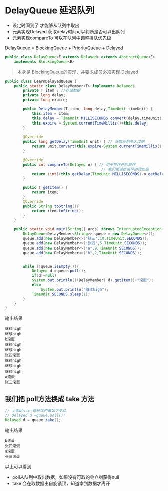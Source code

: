 # DelayQueue 延迟队列

- 设定时间到了 才能够从队列中取出
- 元素实现Delayed 获取delay时间可以判断是否可以出队列
- 元素实现compareTo 可以在队列中调整排队优先级

DelayQueue = BlockingQueue + PriorityQueue + Delayed

```java
public class DelayQueue<E extends Delayed> extends AbstractQueue<E>
    implements BlockingQueue<E> 
```
> 本身是 BlockingQueue的实现，并要求成员必须实现 Delayed


```java
public class LearnDelayedQueue {
    public static class DelayMember<T> implements Delayed{
        private T item ; //存储数据
        private long delay;
        private long expire;

        public DelayMember(T item, long delay,TimeUnit timeUnit) {
            this.item = item;
            this.delay = TimeUnit.MILLISECONDS.convert(delay,timeUnit);
            this.expire = System.currentTimeMillis()+this.delay;
        }

        @Override
        public long getDelay(TimeUnit unit) { // 获取还剩多久过期
            return unit.convert(this.expire-System.currentTimeMillis(),TimeUnit.MILLISECONDS);
        }

        @Override
        public int compareTo(Delayed o) { // 用于排序先后顺序
                                           // 我们希望结束早的优先高
            return (int)(this.getDelay(TimeUnit.MILLISECONDS)-o.getDelay(TimeUnit.MILLISECONDS));
        }

        public T getItem() {
            return item;
        }
        @Override
        public String toString(){
            return item.toString();
        }
    }

    public static void main(String[] args) throws InterruptedException {
        DelayQueue<DelayMember<String>> queue = new DelayQueue<>();
        queue.add(new DelayMember<>("张三",10,TimeUnit.SECONDS));
        queue.add(new DelayMember<>("张四",5,TimeUnit.SECONDS));
        queue.add(new DelayMember<>("a",9,TimeUnit.SECONDS));
        queue.add(new DelayMember<>("b",2,TimeUnit.SECONDS));


        while (!queue.isEmpty()){
            Delayed d =queue.poll();
            if(d!=null)
            System.out.println(((DelayMember) d).getItem()+"滚蛋");
            else
                System.out.println("继续high");
            TimeUnit.SECONDS.sleep(1);
        }
    }
}
```
输出结果
```note
继续high
继续high
b滚蛋
继续high
继续high
张四滚蛋
继续high
继续high
继续high
a滚蛋
张三滚蛋
```

## 我们把 poll方法换成 take 方法
```java
// 上面while 循环体内做如下变动
// Delayed d =queue.poll();
Delayed d = queue.take();
```
输出结果
```note
b滚蛋
张四滚蛋
a滚蛋
张三滚蛋
```


以上可以看到
- poll从队列中取出数据，如果没有可取的会立刻获得null
- take 会在取数据出自旋锁顶，知道拿到数据才离开